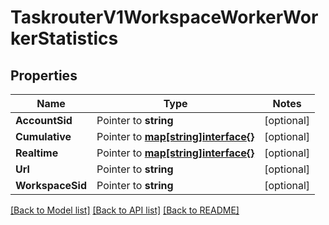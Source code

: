 # TaskrouterV1WorkspaceWorkerWorkerStatistics

## Properties
Name | Type | Notes
------------ | ------------- | -------------
**AccountSid** | Pointer to **string** | [optional] 
**Cumulative** | Pointer to [**map[string]interface{}**](.md) | [optional] 
**Realtime** | Pointer to [**map[string]interface{}**](.md) | [optional] 
**Url** | Pointer to **string** | [optional] 
**WorkspaceSid** | Pointer to **string** | [optional] 

[[Back to Model list]](../README.md#documentation-for-models) [[Back to API list]](../README.md#documentation-for-api-endpoints) [[Back to README]](../README.md)


